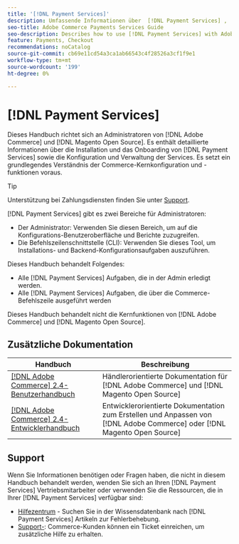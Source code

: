 ```yaml
---
title: '[!DNL Payment Services]'
description: Umfassende Informationen über  [!DNL Payment Services] ,  [!DNL Adobe Commerce]  und  [!DNL Magento Open Source] , einschließlich Installation und Onboarding
seo-title: Adobe Commerce Payments Services Guide
seo-description: Describes how to use [!DNL Payment Services] with Adobe Commerce or [!DNL Magento Open Source].
feature: Payments, Checkout
recommendations: noCatalog
source-git-commit: cb69e11cd54a3ca1ab66543c4f28526a3cf1f9e1
workflow-type: tm+mt
source-wordcount: '199'
ht-degree: 0%

---
```


# [!DNL Payment Services]

Dieses Handbuch richtet sich an Administratoren von [!DNL Adobe Commerce] und [!DNL Magento Open Source]. Es enthält detaillierte Informationen über die Installation und das Onboarding von [!DNL Payment Services] sowie die Konfiguration und Verwaltung der Services. Es setzt ein grundlegendes Verständnis der Commerce-Kernkonfiguration und -funktionen voraus.

>[!TIP]
>
>Unterstützung bei Zahlungsdiensten finden Sie unter [Support](#support).

[!DNL Payment Services] gibt es zwei Bereiche für Administratoren:

* Der Administrator: Verwenden Sie diesen Bereich, um auf die Konfigurations-Benutzeroberfläche und Berichte zuzugreifen.
* Die Befehlszeilenschnittstelle (CLI): Verwenden Sie dieses Tool, um Installations- und Backend-Konfigurationsaufgaben auszuführen.

Dieses Handbuch behandelt Folgendes:

* Alle [!DNL Payment Services] Aufgaben, die in der Admin erledigt werden.
* Alle [!DNL Payment Services] Aufgaben, die über die Commerce-Befehlszeile ausgeführt werden

Dieses Handbuch behandelt nicht die Kernfunktionen von [!DNL Adobe Commerce] und [!DNL Magento Open Source].

## Zusätzliche Dokumentation

| Handbuch | Beschreibung |
|------ | ----------- |
| [[!DNL Adobe Commerce] 2.4-Benutzerhandbuch](https://experienceleague.adobe.com/docs/commerce-admin/user-guides/home.html) | Händlerorientierte Dokumentation für [!DNL Adobe Commerce] und [!DNL Magento Open Source] |
| [[!DNL Adobe Commerce] 2.4-Entwicklerhandbuch](https://developer.adobe.com/commerce/docs) | Entwicklerorientierte Dokumentation zum Erstellen und Anpassen von [!DNL Adobe Commerce] oder [!DNL Magento Open Source] |

## Support

Wenn Sie Informationen benötigen oder Fragen haben, die nicht in diesem Handbuch behandelt werden, wenden Sie sich an Ihren [!DNL Payment Services] Vertriebsmitarbeiter oder verwenden Sie die Ressourcen, die in Ihrer [!DNL Payment Services] verfügbar sind:

* [Hilfezentrum](https://experienceleague.adobe.com/docs/commerce-knowledge-base/kb/overview.html) - Suchen Sie in der Wissensdatenbank nach [!DNL Payment Services] Artikeln zur Fehlerbehebung.
* [Support-](https://experienceleague.adobe.com/docs/commerce-knowledge-base/kb/help-center-guide/magento-help-center-user-guide.html#submit-ticket): Commerce-Kunden können ein Ticket einreichen, um zusätzliche Hilfe zu erhalten.
